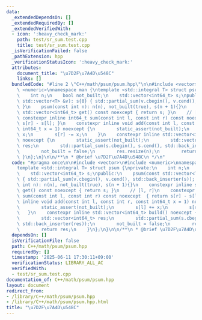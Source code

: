 ```yaml
---
data:
  _extendedDependsOn: []
  _extendedRequiredBy: []
  _extendedVerifiedWith:
  - icon: ':heavy_check_mark:'
    path: test/sr_sum.test.cpp
    title: test/sr_sum.test.cpp
  _isVerificationFailed: false
  _pathExtension: hpp
  _verificationStatusIcon: ':heavy_check_mark:'
  attributes:
    document_title: "\u7D2F\u7A4D\u548C"
    links: []
  bundledCode: "#line 2 \"C++/math/psum/psum.hpp\"\n\n#include <vector>\n#include\
    \ <numeric>\nnamespace man {\ntemplate <std::integral T> struct psum {\nprivate:\n\
    \    int n;\n    bool not_built;\n    std::vector<int64_t> s;\npublic:\n    psum(const\
    \ std::vector<T> &v): s{0} { std::partial_sum(v.cbegin(), v.cend(), std::back_inserter(s));\
    \ }\n    psum(const int n): n(n), not_built(true), s(n + 1){}\n    constexpr inline\
    \ std::vector<int64_t> get() const noexcept { return s; }\n    // [l, r]\n   \
    \ constexpr inline int64_t sum(const int l, const int r) const noexcept  { return\
    \ s[r] - s[l]; }\n    constexpr inline void add(const int l, const int r, const\
    \ int64_t x = 1) noexcept {\n        static_assert(not_built);\n        s[l] +=\
    \ x;\n        s[r] -= x;\n    }\n    constexpr inline std::vector<int64_t> build()\
    \ noexcept {\n        static_assert(not_built);\n        std::vector<int64_t>\
    \ res;\n        std::partial_sum(s.cbegin(), s.cend(), std::back_inserter(res));\n\
    \        not_built = false;\n        res.resize(n);\n        return res;\n   \
    \ }\n};\n}\n\n/**\n * @brief \u7D2F\u7A4D\u548C\n */\n"
  code: "#pragma once\n\n#include <vector>\n#include <numeric>\nnamespace man {\n\
    template <std::integral T> struct psum {\nprivate:\n    int n;\n    bool not_built;\n\
    \    std::vector<int64_t> s;\npublic:\n    psum(const std::vector<T> &v): s{0}\
    \ { std::partial_sum(v.cbegin(), v.cend(), std::back_inserter(s)); }\n    psum(const\
    \ int n): n(n), not_built(true), s(n + 1){}\n    constexpr inline std::vector<int64_t>\
    \ get() const noexcept { return s; }\n    // [l, r]\n    constexpr inline int64_t\
    \ sum(const int l, const int r) const noexcept  { return s[r] - s[l]; }\n    constexpr\
    \ inline void add(const int l, const int r, const int64_t x = 1) noexcept {\n\
    \        static_assert(not_built);\n        s[l] += x;\n        s[r] -= x;\n \
    \   }\n    constexpr inline std::vector<int64_t> build() noexcept {\n        static_assert(not_built);\n\
    \        std::vector<int64_t> res;\n        std::partial_sum(s.cbegin(), s.cend(),\
    \ std::back_inserter(res));\n        not_built = false;\n        res.resize(n);\n\
    \        return res;\n    }\n};\n}\n\n/**\n * @brief \u7D2F\u7A4D\u548C\n */"
  dependsOn: []
  isVerificationFile: false
  path: C++/math/psum/psum.hpp
  requiredBy: []
  timestamp: '2025-06-11 17:30:11+09:00'
  verificationStatus: LIBRARY_ALL_AC
  verifiedWith:
  - test/sr_sum.test.cpp
documentation_of: C++/math/psum/psum.hpp
layout: document
redirect_from:
- /library/C++/math/psum/psum.hpp
- /library/C++/math/psum/psum.hpp.html
title: "\u7D2F\u7A4D\u548C"
---
```

